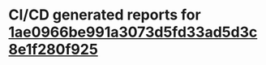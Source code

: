 # CI/CD generated reports for [1ae0966be991a3073d5fd33ad5d3c8e1f280f925](https://github.com/hydephp/develop/commit/1ae0966be991a3073d5fd33ad5d3c8e1f280f925)

